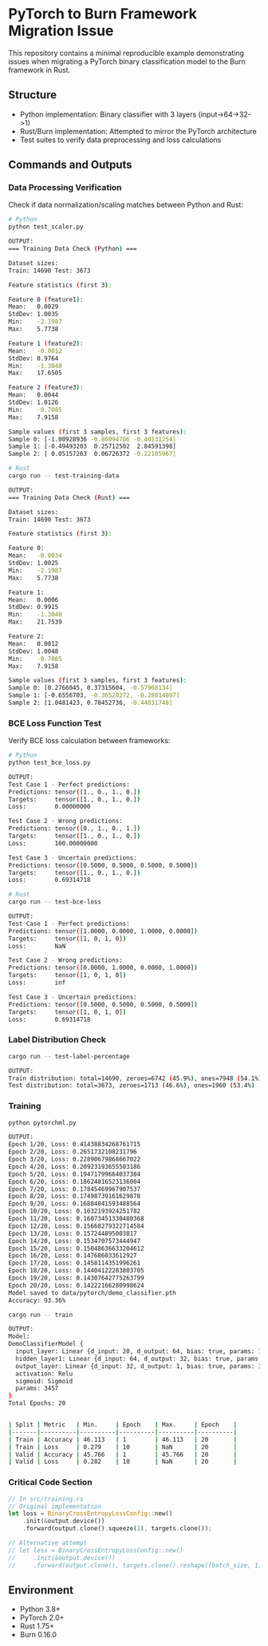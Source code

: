 # PyTorch to Burn Framework Migration Issue

This repository contains a minimal reproducible example demonstrating issues
when migrating a PyTorch binary classification model to the Burn framework in
Rust.

## Structure

- Python implementation: Binary classifier with 3 layers (input->64->32->1)
- Rust/Burn implementation: Attempted to mirror the PyTorch architecture
- Test suites to verify data preprocessing and loss calculations

## Commands and Outputs

### Data Processing Verification

Check if data normalization/scaling matches between Python and Rust:

```bash
# Python
python test_scaler.py

OUTPUT:
=== Training Data Check (Python) ===

Dataset sizes:
Train: 14690 Test: 3673

Feature statistics (first 3):

Feature 0 (feature1):
Mean:   0.0029
StdDev: 1.0035
Min:    -2.1987
Max:    5.7738

Feature 1 (feature2):
Mean:   -0.0012
StdDev: 0.9764
Min:    -1.3040
Max:    17.6505

Feature 2 (feature3):
Mean:   0.0044
StdDev: 1.0126
Min:    -0.7085
Max:    7.9158

Sample values (first 3 samples, first 3 features):
Sample 0: [-1.00928936 -0.86094706 -0.40131254]
Sample 1: [-0.49493203  0.25712502  2.84591398]
Sample 2: [ 0.05157263  0.06726372 -0.22105967]

# Rust
cargo run -- test-training-data

OUTPUT:
=== Training Data Check (Rust) ===

Dataset sizes:
Train: 14690 Test: 3673

Feature statistics (first 3):

Feature 0:
Mean:   -0.0034
StdDev: 1.0025
Min:    -2.1987
Max:    5.7738

Feature 1:
Mean:   0.0006
StdDev: 0.9915
Min:    -1.3040
Max:    21.7539

Feature 2:
Mean:   0.0012
StdDev: 1.0048
Min:    -0.7085
Max:    7.9158

Sample values (first 3 samples, first 3 features):
Sample 0: [0.2766045, 0.37315604, -0.57968134]
Sample 1: [-0.6556703, -0.36520272, -0.28014097]
Sample 2: [1.0481423, 0.78452736, -0.44031748]
```

### BCE Loss Function Test

Verify BCE loss calculation between frameworks:

```bash
# Python
python test_bce_loss.py

OUTPUT:
Test Case 1 - Perfect predictions:
Predictions: tensor([1., 0., 1., 0.])
Targets:     tensor([1., 0., 1., 0.])
Loss:        0.00000000

Test Case 2 - Wrong predictions:
Predictions: tensor([0., 1., 0., 1.])
Targets:     tensor([1., 0., 1., 0.])
Loss:        100.00000000

Test Case 3 - Uncertain predictions:
Predictions: tensor([0.5000, 0.5000, 0.5000, 0.5000])
Targets:     tensor([1., 0., 1., 0.])
Loss:        0.69314718

# Rust 
cargo run -- test-bce-loss

OUTPUT:
Test Case 1 - Perfect predictions:
Predictions: tensor([1.0000, 0.0000, 1.0000, 0.0000])
Targets:     tensor([1, 0, 1, 0])
Loss:        NaN

Test Case 2 - Wrong predictions:
Predictions: tensor([0.0000, 1.0000, 0.0000, 1.0000])
Targets:     tensor([1, 0, 1, 0])
Loss:        inf

Test Case 3 - Uncertain predictions:
Predictions: tensor([0.5000, 0.5000, 0.5000, 0.5000])
Targets:     tensor([1, 0, 1, 0])
Loss:        0.69314718
```

### Label Distribution Check

```bash
cargo run -- test-label-percentage

OUTPUT:
Train distribution: total=14690, zeroes=6742 (45.9%), ones=7948 (54.1%)
Test distribution: total=3673, zeroes=1713 (46.6%), ones=1960 (53.4%)
```

### Training

```bash
python pytorchml.py

OUTPUT:
Epoch 1/20, Loss: 0.41438834268761715
Epoch 2/20, Loss: 0.2651732108231796
Epoch 3/20, Loss: 0.22890679868667022
Epoch 4/20, Loss: 0.20923193655503186
Epoch 5/20, Loss: 0.19471799664037384
Epoch 6/20, Loss: 0.18624816523136004
Epoch 7/20, Loss: 0.17845469967907537
Epoch 8/20, Loss: 0.17498739161629878
Epoch 9/20, Loss: 0.16884841593488564
Epoch 10/20, Loss: 0.1632193924251782
Epoch 11/20, Loss: 0.16073451330480368
Epoch 12/20, Loss: 0.15668279322714584
Epoch 13/20, Loss: 0.157244895003817
Epoch 14/20, Loss: 0.1534707573444947
Epoch 15/20, Loss: 0.15048636633204612
Epoch 16/20, Loss: 0.147686033612927
Epoch 17/20, Loss: 0.1458114351996261
Epoch 18/20, Loss: 0.14404122283803705
Epoch 19/20, Loss: 0.14307642775263799
Epoch 20/20, Loss: 0.14222166280998624
Model saved to data/pytorch/demo_classifier.pth
Accuracy: 93.36%

cargo run -- train

OUTPUT:
Model:
DemoClassifierModel {
  input_layer: Linear {d_input: 20, d_output: 64, bias: true, params: 1344}
  hidden_layer1: Linear {d_input: 64, d_output: 32, bias: true, params: 2080}
  output_layer: Linear {d_input: 32, d_output: 1, bias: true, params: 33}
  activation: Relu
  sigmoid: Sigmoid
  params: 3457
}
Total Epochs: 20


| Split | Metric   | Min.     | Epoch    | Max.     | Epoch    |
|-------|----------|----------|----------|----------|----------|
| Train | Accuracy | 46.113   | 1        | 46.113   | 20       |
| Train | Loss     | 0.279    | 10       | NaN      | 20       |
| Valid | Accuracy | 45.766   | 1        | 45.766   | 20       |
| Valid | Loss     | 0.282    | 10       | NaN      | 20       |
```

### Critical Code Section

```rust
// In src/training.rs
// Original implementation
let loss = BinaryCrossEntropyLossConfig::new()
    .init(&output.device())
    .forward(output.clone().squeeze(1), targets.clone());

// Alternative attempt
// let loss = BinaryCrossEntropyLossConfig::new()
//     .init(&output.device())
//     .forward(output.clone(), targets.clone().reshape([batch_size, 1]));
```

## Environment

- Python 3.8+
- PyTorch 2.0+
- Rust 1.75+
- Burn 0.16.0
